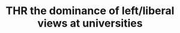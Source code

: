 ---
title: "THR the dominance of left/liberal views at universities"
infoslide: ""
round: "Semis"
weight: 13
videos: ['6t-lkQviKr0', 'f1e2xbLmGnw']
tags: ['Politics', 'Education']
layout: "motion"
categories: ["motions"]
---
